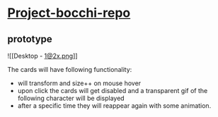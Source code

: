 # <u>Project-bocchi-repo</u>

## prototype

![[Desktop - 1@2x.png]]

The cards will have following functionality:
- will transform and size++ on mouse hover
- upon click the cards will get disabled and a transparent gif of the following character will be displayed
- after a specific time they will reappear again with some animation. 
